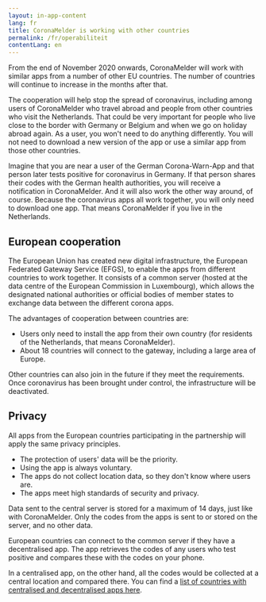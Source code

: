 ```yaml
---
layout: in-app-content
lang: fr
title: CoronaMelder is working with other countries
permalink: /fr/operabiliteit
contentLang: en
---
```

From the end of November 2020 onwards, CoronaMelder will work with similar apps from a number of other EU countries. The number of countries will continue to increase in the months after that.

The cooperation will help stop the spread of coronavirus, including among users of CoronaMelder who travel abroad and people from other countries who visit the Netherlands. That could be very important for people who live close to the border with Germany or Belgium and when we go on holiday abroad again. As a user, you won't need to do anything differently. You will not need to download a new version of the app or use a similar app from those other countries. 

Imagine that you are near a user of the German Corona-Warn-App and that person later tests positive for coronavirus in Germany. If that person shares their codes with the German health authorities, you will receive a notification in CoronaMelder. And it will also work the other way around, of course. Because the coronavirus apps all work together, you will only need to download one app. That means CoronaMelder if you live in the Netherlands.

## European cooperation

The European Union has created new digital infrastructure, the European Federated Gateway Service (EFGS), to enable the apps from different countries to work together. It consists of a common server (hosted at the data centre of the European Commission in Luxembourg), which allows the designated national authorities or official bodies of member states to exchange data between the different corona apps.

The advantages of cooperation between countries are:
- Users only need to install the app from their own country (for residents of the Netherlands, that means CoronaMelder).
- About 18 countries will connect to the gateway, including a large area of Europe.

Other countries can also join in the future if they meet the requirements. Once coronavirus has been brought under control, the infrastructure will be deactivated. 

## Privacy

All apps from the European countries participating in the partnership will apply the same privacy principles. 
- The protection of users' data will be the priority.
- Using the app is always voluntary.
- The apps do not collect location data, so they don't know where users are.
- The apps meet high standards of security and privacy.

Data sent to the central server is stored for a maximum of 14 days, just like with CoronaMelder. Only the codes from the apps is sent to or stored on the server, and no other data. 

European countries can connect to the common server if they have a decentralised app. The app retrieves the codes of any users who test positive and compares these with the codes on your phone.

In a centralised app, on the other hand, all the codes would be collected at a central location and compared there. You can find a [list of countries with centralised and decentralised apps here](https://ec.europa.eu/info/live-work-travel-eu/health/coronavirus-response/travel-during-coronavirus-pandemic/how-tracing-and-warning-apps-can-help-during-pandemic_en). 
